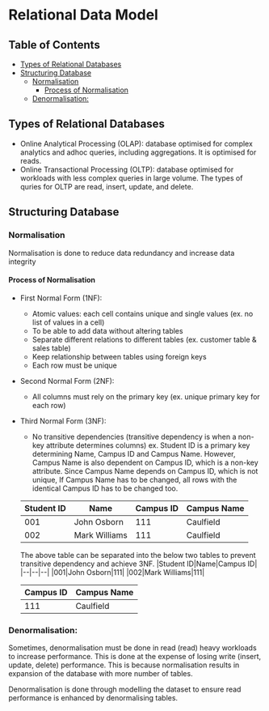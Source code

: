 # Relational Data Model

## Table of Contents
- [Types of Relational Databases](#types-of-relational-databases)
- [Structuring Database](#structuring-database)
  - [Normalisation](#normalisation)
    - [Process of Normalisation](#process-of-normalisation)
  - [Denormalisation:](#denormalisation)

## Types of Relational Databases
- Online Analytical Processing (OLAP): database optimised for complex analytics and adhoc queries, including aggregations. It is optimised for reads.
- Online Transactional Processing (OLTP): database optimised for workloads with less complex queries in large volume. The types of quries for OLTP are read, insert, update, and delete.

## Structuring Database
### Normalisation
Normalisation is done to reduce data redundancy and increase data integrity

#### Process of Normalisation
- First Normal Form (1NF):
  - Atomic values: each cell contains unique and single values (ex. no list of values in a cell)
  - To be able to add data without altering tables
  - Separate different relations to different tables (ex. customer table & sales table) 
  - Keep relationship between tables using foreign keys
  - Each row must be unique
- Second Normal Form (2NF):
  - All columns must rely on the primary key (ex. unique primary key for each row)
- Third Normal Form (3NF):
  - No transitive dependencies (transitive dependency is when a non-key attribute determines columns)
  ex.
  Student ID is a primary key determining Name, Campus ID and Campus Name. However, Campus Name is also dependent on Campus ID, which is a non-key attribute. 
  Since Campus Name depends on Campus ID, which is not unique, If Campus Name has to be changed, all rows with the identical Campus ID has to be changed too.
  
  |Student ID|Name|Campus ID|Campus Name|
  |--|--|--|--|
  |001|John Osborn|111|Caulfield|
  |002|Mark Williams|111|Caulfield|
  
  The above table can be separated into the below two tables to prevent transitive dependency and achieve 3NF.
  |Student ID|Name|Campus ID|
  |--|--|--|
  |001|John Osborn|111|
  |002|Mark Williams|111|
  
  |Campus ID|Campus Name|
  |--|--|
  |111|Caulfield|
  
### Denormalisation: 
Sometimes, denormalisation must be done in read (read) heavy workloads to increase performance. This is done at the expense of losing write (insert, update, delete) performance. This is because normalisation results in expansion of the database with more number of tables.

Denormalisation is done through modelling the dataset to ensure read performance is enhanced by denormalising tables.




